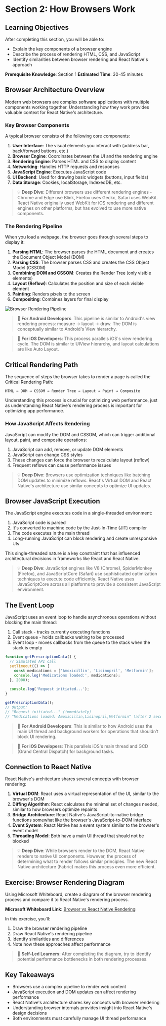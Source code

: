 # Section 2: How Browsers Work

## Learning Objectives
After completing this section, you will be able to:
- Explain the key components of a browser engine
- Describe the process of rendering HTML, CSS, and JavaScript
- Identify similarities between browser rendering and React Native's approach

**Prerequisite Knowledge**: Section 1
**Estimated Time**: 30-45 minutes

## Browser Architecture Overview

Modern web browsers are complex software applications with multiple components working together. Understanding how they work provides valuable context for React Native's architecture.

### Key Browser Components

A typical browser consists of the following core components:

1. **User Interface**: The visual elements you interact with (address bar, back/forward buttons, etc.)
2. **Browser Engine**: Coordinates between the UI and the rendering engine
3. **Rendering Engine**: Parses HTML and CSS to display content
4. **Networking**: Handles HTTP requests and responses
5. **JavaScript Engine**: Executes JavaScript code
6. **UI Backend**: Used for drawing basic widgets (buttons, input fields)
7. **Data Storage**: Cookies, localStorage, IndexedDB, etc.

> 💡 **Deep Dive**: Different browsers use different rendering engines - Chrome and Edge use Blink, Firefox uses Gecko, Safari uses WebKit. React Native originally used WebKit for iOS rendering and different engines on other platforms, but has evolved to use more native components.

### The Rendering Pipeline

When you load a webpage, the browser goes through several steps to display it:

1. **Parsing HTML**: The browser parses the HTML document and creates the Document Object Model (DOM)
2. **Parsing CSS**: The browser parses CSS and creates the CSS Object Model (CSSOM)
3. **Combining DOM and CSSOM**: Creates the Render Tree (only visible elements)
4. **Layout (Reflow)**: Calculates the position and size of each visible element
5. **Painting**: Renders pixels to the screen
6. **Compositing**: Combines layers for final display

![Browser Rendering Pipeline](./images/browser-rendering-pipeline.png)

> 🔄 **For Android Developers**: This pipeline is similar to Android's view rendering process: measure → layout → draw. The DOM is conceptually similar to Android's View hierarchy.

> 🔄 **For iOS Developers**: This process parallels iOS's view rendering cycle. The DOM is similar to UIView hierarchy, and layout calculations are like Auto Layout.

## Critical Rendering Path

The sequence of steps the browser takes to render a page is called the Critical Rendering Path:

```
HTML → DOM → CSSOM → Render Tree → Layout → Paint → Composite
```

Understanding this process is crucial for optimizing web performance, just as understanding React Native's rendering process is important for optimizing app performance.

### How JavaScript Affects Rendering

JavaScript can modify the DOM and CSSOM, which can trigger additional layout, paint, and composite operations:

1. JavaScript can add, remove, or update DOM elements
2. JavaScript can change CSS styles
3. These changes can force the browser to recalculate layout (reflow)
4. Frequent reflows can cause performance issues

> 💡 **Deep Dive**: Browsers use optimization techniques like batching DOM updates to minimize reflows. React's Virtual DOM and React Native's architecture use similar concepts to optimize UI updates.

## Browser JavaScript Execution

The JavaScript engine executes code in a single-threaded environment:

1. JavaScript code is parsed
2. It's converted to machine code by the Just-In-Time (JIT) compiler
3. The code executes in the main thread
4. Long-running JavaScript can block rendering and create unresponsive UIs

This single-threaded nature is a key constraint that has influenced architectural decisions in frameworks like React and React Native.

> 💡 **Deep Dive**: JavaScript engines like V8 (Chrome), SpiderMonkey (Firefox), and JavaScriptCore (Safari) use sophisticated optimization techniques to execute code efficiently. React Native uses JavaScriptCore across all platforms to provide a consistent JavaScript environment.

## The Event Loop

JavaScript uses an event loop to handle asynchronous operations without blocking the main thread:

1. Call stack - tracks currently executing functions
2. Event queue - holds callbacks waiting to be processed
3. Event loop - moves callbacks from the queue to the stack when the stack is empty

```javascript
function getPrescriptionData() {
  // Simulated API call
  setTimeout(() => {
    const medications = ['Amoxicillin', 'Lisinopril', 'Metformin'];
    console.log('Medications loaded:', medications);
  }, 2000);
  
  console.log('Request initiated...');
}

getPrescriptionData();
// Output:
// "Request initiated..." (immediately)
// "Medications loaded: Amoxicillin,Lisinopril,Metformin" (after 2 seconds)
```

> 🔄 **For Android Developers**: This is similar to how Android uses the main UI thread and background workers for operations that shouldn't block UI rendering.

> 🔄 **For iOS Developers**: This parallels iOS's main thread and GCD (Grand Central Dispatch) for background tasks.

## Connection to React Native

React Native's architecture shares several concepts with browser rendering:

1. **Virtual DOM**: React uses a virtual representation of the UI, similar to the browser's DOM
2. **Diffing Algorithm**: React calculates the minimal set of changes needed, similar to how browsers optimize repaints
3. **Bridge Architecture**: React Native's JavaScript-to-native bridge functions somewhat like the browser's JavaScript-to-DOM interface
4. **Event System**: React Native has a event system similar to the browser's event model
5. **Threading Model**: Both have a main UI thread that should not be blocked

> 💡 **Deep Dive**: While browsers render to the DOM, React Native renders to native UI components. However, the process of determining what to render follows similar principles. The new React Native architecture (Fabric) makes this process even more efficient.

## Exercise: Browser Rendering Diagram

Using Microsoft Whiteboard, create a diagram of the browser rendering process and compare it to React Native's rendering process.

**Microsoft Whiteboard Link**: [Browser vs React Native Rendering](https://link-to-whiteboard)

In this exercise, you'll:
1. Draw the browser rendering pipeline
2. Draw React Native's rendering pipeline
3. Identify similarities and differences
4. Note how these approaches affect performance

> 🚀 **Self-Led Learners**: After completing the diagram, try to identify potential performance bottlenecks in both rendering processes.

## Key Takeaways

- Browsers use a complex pipeline to render web content
- JavaScript execution and DOM updates can affect rendering performance
- React Native's architecture shares key concepts with browser rendering
- Understanding browser internals provides insight into React Native's design decisions
- Both environments must carefully manage UI thread performance
